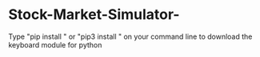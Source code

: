 # Stock-Market-Simulator-

Type "pip install <package>" or "pip3 install <package>" on your command line to download the keyboard module for python
 
